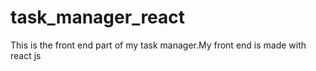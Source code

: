 # task_manager_react

This is the front end part of my task manager.My front end is made with react js
